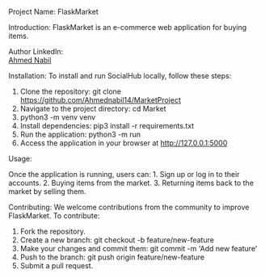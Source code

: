Project Name: FlaskMarket

Introduction:
    FlaskMarket is an e-commerce web application for buying items.



Author LinkedIn:</br>
[Ahmed Nabil](https://www.linkedin.com/in/ahmed-nabil-ali/)</br>

Installation:
To install and run SocialHub locally, follow these steps:

1. Clone the repository: git clone https://github.com/Ahmednabil14/MarketProject
2. Navigate to the project directory: cd Market
3. python3 -m venv venv
4. Install dependencies: pip3 install -r requirements.txt
5. Run the application: python3 -m run
6. Access the application in your browser at http://127.0.0.1:5000

Usage:

Once the application is running, users can:
    1. Sign up or log in to their accounts.
    2. Buying items from the market.
    3. Returning items back to the market by selling them.

Contributing:
We welcome contributions from the community to improve FlaskMarket. To contribute:

1. Fork the repository.
2. Create a new branch: git checkout -b feature/new-feature
3. Make your changes and commit them: git commit -m 'Add new feature'
4. Push to the branch: git push origin feature/new-feature
5. Submit a pull request.
